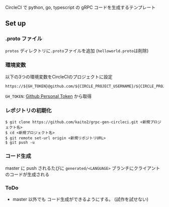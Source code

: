 CircleCI で python, go, typescript の gRPC コードを生成するテンプレート

## Set up

### .proto ファイル

`protos` ディレクトリに`.proto`ファイルを追加 (`helloworld.proto`は削除)

### 環境変数

以下の3つの環境変数をCircleCIのプロジェクトに設定

```
https://${GH_TOKEN}@github.com/${CIRCLE_PROJECT_USERNAME}/${CIRCLE_PROJECT_REPONAME}.git
```

`GH_TOKEN`: [Github Personal Token](https://github.com/settings/tokens) から取得

### レポジトリの初期化

```
$ git clone https://github.com/kaito2/grpc-gen-circleci.git <新規プロジェクト名>
$ cd <新規プロジェクト名>
$ git remote set-url origin <新規リポジトリURL>
$ git push -u
```

### コード生成

master に push されるたびに `generated/<LANGUAGE>` ブランチにクライアントのコードが生成される 

### ToDo

- master 以外でも コード生成ができるようにする。 (試作を試せない)